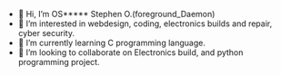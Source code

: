 - 👋 Hi, I’m OS***** Stephen O.(foreground_Daemon)
- 👀 I’m interested in webdesign, coding, electronics builds and repair, cyber security.
- 🌱 I’m currently learning C programming language.
- 💞️ I’m looking to collaborate on Electronics build, and python programming project.

